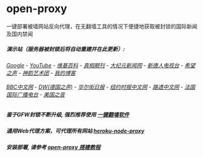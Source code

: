 # open-proxy
一键部署被墙网站反向代理，在无翻墙工具的情况下便捷地获取被封锁的国际新闻及国内禁闻

#####  演示站（服务器被封锁后将自动重建并在此更新）:
######  [Google](http://45.32.49.173:8888/search?q=425事件) - [YouTube](https://nogfw.the-youtube.win) - [维基百科](http://45.32.49.173:8100/wiki/喬高-麥塔斯調查報告) - [真相期刊](http://45.32.49.173:8300/display.aspx?category_id=3&zhuanti_id=2) - [大纪元新闻网](http://45.32.49.173:10080) - [新唐人电视台](http://45.32.49.173:8000) - [希望之声](http://45.32.49.173:8200) - [神韵艺术团](http://45.32.49.173:8000/xtr/gb/prog673.html) - [我的博客](http://45.32.49.173:10000/)<br/> <br/> [BBC中文网](http://45.32.49.173:9100/zhongwen) - [DW(德国之声)](http://45.32.49.173:9200/zh/在线报导/s-9058?&zhongwen=simp) - [华尔街日报](http://45.32.49.173:9300) - [纽约时报中文网](http://45.32.49.173:9400) - [路透中文网](http://45.32.49.173:9500/) - [法国国际广播电台](http://45.32.49.173:9600/) - [美国之音](http://45.32.49.173:9700/) 

##### 鉴于GFW封锁不断升级, 强烈推荐使用 [一键翻墙软件](https://github.com/gfw-breaker/nogfw/blob/master/README.md) 

##### 通用Web代理方案，可代理所有网站 [heroku-node-proxy](https://github.com/gfw-breaker/heroku-node-proxy#--end--) 

##### 安装部署, 请参考 [open-proxy 搭建教程](https://github.com/gfw-breaker/open-proxy/wiki#open-proxy-%E6%90%AD%E5%BB%BA%E6%95%99%E7%A8%8B)

